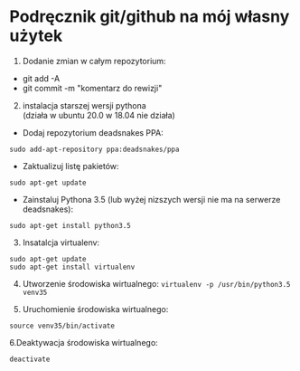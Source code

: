 # Podręcznik git/github na mój własny użytek

1. Dodanie zmian w całym repozytorium:
- git add -A
- git commit -m "komentarz do rewizji"

2. instalacja starszej wersji pythona
<br>(działa w ubuntu 20.0 w 18.04 nie działa)
- Dodaj repozytorium deadsnakes PPA:
```
sudo add-apt-repository ppa:deadsnakes/ppa
```
- Zaktualizuj listę pakietów:
```
sudo apt-get update
```
- Zainstaluj Pythona 3.5 (lub wyżej nizszych wersji nie ma na serwerze deadsnakes):
```
sudo apt-get install python3.5
```

3. Insatalcja virtualenv:
```
sudo apt-get update
sudo apt-get install virtualenv
```

4. Utworzenie środowiska wirtualnego:
```virtualenv -p /usr/bin/python3.5 venv35```

5. Uruchomienie środowiska wirtualnego:
```
source venv35/bin/activate
```

6.Deaktywacja środowiska wirtualnego:
```
deactivate
```